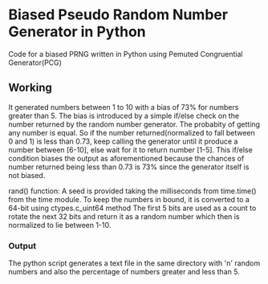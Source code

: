 # Biased Pseudo Random Number Generator in Python

Code for a biased PRNG written in Python using Pemuted Congruential Generator(PCG)

## Working

It generated numbers between 1 to 10 with a bias of 73% for numbers greater than 5.
The bias is introduced by a simple if/else check on the number returned by the random number generator.
The probabity of getting any number is equal. So if the number returned(normalized to fall between 0 and 1) is less than 0.73, keep calling the generator until it produce a number between [6-10], else wait for it to return number [1-5]. 
This if/else condition biases the output as aforementioned because the chances of number returned being less than 0.73 is 73% since the generator itself is not biased. 

rand() function:
A seed is provided taking the milliseconds from time.time() from the time module.
To keep the numbers in bound, it is converted to a 64-bit using ctypes.c_uint64 method
The first 5 bits are used as a count to rotate the next 32 bits and return it as a random number which then is normalized to lie between 1-10. 

### Output

The python script generates a text file in the same directory with 'n' random numbers and also the percentage of numbers greater and less than 5.


